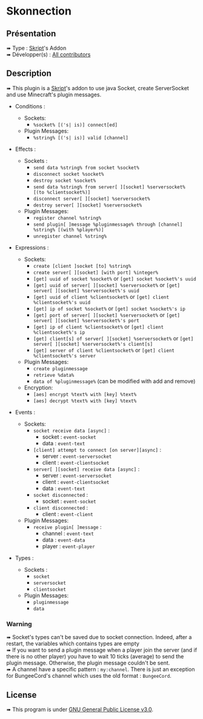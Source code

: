 # Skonnection

## Présentation

➠  Type : [Skript](https://github.com/SkriptLang/Skript)'s Addon \
➠  Développer(s) : [All contributors](https://github.com/BakaAless/Skonnection/graphs/contributors)


## Description

➠  This plugin is a [Skript](https://github.com/SkriptLang/Skript)'s addon to use java Socket, create ServerSocket and
use Minecraft's plugin messages.

* Conditions :
  * Sockets:
    * `%socket% [('s| is)] connect[ed]`
  * Plugin Messages:
    * `%string% [('s| is)] valid [channel]`
  

* Effects :
  * Sockets :
    * `send data %string% from socket %socket%`
    * `disconnect socket %socket%`
    * `destroy socket %socket%`
    * `send data %string% from server[ ][socket] %serversocket% [(to %clientsocket%)]`
    * `disconnect server[ ][socket] %serversocket%`
    * `destroy server[ ][socket] %serversocket%`
  * Plugin Messages:
    * `register channel %string%`
    * `send plugin[ ]message %pluginmessage% through [channel] %string% [(with %player%)]`  
    * `unregister channel %string%`


* Expressions :
  * Sockets:
    * `create [client ]socket [to] %string%`
    * `create server[ ][socket] [with port] %integer%`
    * `[get] uuid of socket %socket%` or `[get] socket %socket%'s uuid`
    * `[get] uuid of server[ ][socket] %serversocket%` or `[get] server[ ][socket] %serversocket%'s uuid`
    * `[get] uuid of client %clientsocket%` or `[get] client %clientsocket%'s uuid`
    * `[get] ip of socket %socket%` or `[get] socket %socket%'s ip`
    * `[get] port of server[ ][socket] %serversocket%` or `[get] server[ ][socket] %serversocket%'s port`
    * `[get] ip of client %clientsocket%` or `[get] client %clientsocket%'s ip`
    * `[get] client[s] of server[ ][socket] %serversocket%` or `[get] server[ ][socket] %serversocket%'s client[s]`
    * `[get] server of client %clientsocket%` or `[get] client %clientsocket%'s server`
  * Plugin Messages:
    * `create pluginmessage`
    * `retrieve %data%`
    * `data of %pluginmessage%` (can be modified with add and remove)
  * Encryption:
    * `[aes] encrypt %text% with [key] %text%`
    * `[aes] decrypt %text% with [key] %text%`


* Events :
  * Sockets:
    * `socket receive data [async]` :
      * socket : `event-socket`
      * data : `event-text`
    * `[client] attempt to connect [on server][async]` :
      * server : `event-serversocket`
      * client : `event-clientsocket`
    * `server[ ][socket] receive data [async]` :
      * server : `event-serversocket`
      * client : `event-clientsocket`
      * data : `event-text`
    * `socket disconnected` :
      * socket : `event-socket`
    * `client disconnected` :
      * client : `event-client`
  * Plugin Messages:
    * `receive plugin[ ]message` :
      * channel : `event-text`
      * data : `event-data`
      * player : `event-player`


* Types :
  * Sockets :
    * `socket`
    * `serversocket`
    * `clientsocket`
  * Plugin Messages:
    * `pluginmessage`
    * `data`


### Warning

➠ Socket's types can't be saved due to socket connection. Indeed, after a restart, the variables which
contains types are empty \
➠ If you want to send a plugin message when a player join the server (and if there is no other player)
you have to wait 10 ticks (average) to send the plugin message. Otherwise, the plugin message couldn't
be sent. \
➠ A channel have a specific pattern : `my:channel`. There is just an exception for BungeeCord's channel
which uses the old format : `BungeeCord`.

## License

➠  This program is under [GNU General Public License v3.0](https://github.com/BakaAless/SkSocket/blob/master/LICENSE).
